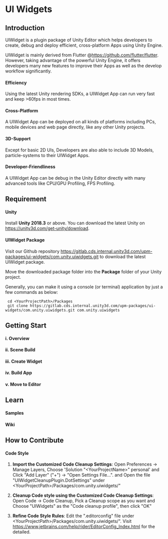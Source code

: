 # UI Widgets


## Introduction

UIWidget is a plugin package of Unity Editor which helps developers to create, debug and deploy efficient, 
cross-platform Apps using Unity Engine. 

UIWidget is mainly derived from Flutter @https://github.com/flutter/flutter. However, taking advantage of
the powerful Unity Engine, it offers developers many new features to improve their Apps 
as well as the develop workflow significantly.


#### Efficiency
Using the latest Unity rendering SDKs, a UIWidget App can run very fast and keep >60fps in most times.


#### Cross-Platform
A UIWidget App can be deployed on all kinds of platforms including PCs, mobile devices and web page directly, like 
any other Unity projects.

#### 3D-Support
Except for basic 2D UIs, Developers are also able to include 3D Models, particle-systems to their UIWidget Apps.


#### Developer-Friendliness
A UIWidget App can be debug in the Unity Editor directly with many advanced tools like
CPU/GPU Profiling, FPS Profiling.

## Requirement

#### Unity
Install **Unity 2018.3** or above. You can download the latest Unity on https://unity3d.com/get-unity/download.

#### UIWidget Package
Visit our Github repository https://gitlab.cds.internal.unity3d.com/upm-packages/ui-widgets/com.unity.uiwidgets.git
 to download the latest UIWidget package.
 
Move the downloaded package folder into the **Package** folder of your Unity project.

Generally, you can make it using a console (or terminal) application by just a few commands as below:
    
   ```none
    cd <YourProjectPath>/Packages
    git clone https://gitlab.cds.internal.unity3d.com/upm-packages/ui-widgets/com.unity.uiwidgets.git com.unity.uiwidgets
   ```

## Getting Start

#### i. Overview

#### ii. Scene Build

#### iii. Create Widget

#### iv. Build App

#### v. Move to Editor

## Learn

#### Samples

#### Wiki


## How to Contribute


#### Code Style
1. **Import the Customized Code Cleanup Settings**: Open Preferences -> Manage Layers, 
Choose 'Solution "\<YourProjectName\>" personal' and Click "Add Layer" ("+") -> "Open Settings File...".
and Open the file "UIWidgetCleanupPlugin.DotSettings" under \<YourProjectPath\>/Packages/com.unity.uiwidgets/"

2. **Cleanup Code style using the Customized Code Cleanup Settings**: Open Code -> Code Cleanup,
Pick a Cleanup scope as you want and Choose "UIWidgets" as the "Code cleanup profile", then click "OK"

3. **Refine Code Style Rules**: Edit the ".editorconfig" file under \<YourProjectPath\>/Packages/com.unity.uiwidgets/". Visit
 https://www.jetbrains.com/help/rider/EditorConfig_Index.html for the detailed.

